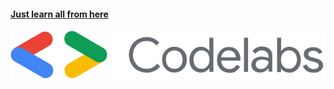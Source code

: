 #### [Just learn all from here](https://codelabs.developers.google.com/?cat=Android&product=android)
![codelabs](/drawble/CodeLabs.svg)